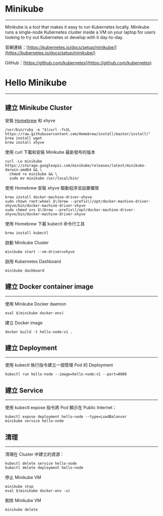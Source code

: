 # Minikube

---

Minikube is a tool that makes it easy to run Kubernetes locally. Minikube runs a single-node Kubernetes cluster inside a VM on your laptop for users looking to try out Kubernetes or develop with it day-to-day.

官網連結：[https://kubernetes.io/docs/setup/minikube/](https://kubernetes.io/docs/setup/minikube/)

GitHub：[https://github.com/kubernetes](https://github.com/kubernetes)

# Hello Minikube

---

## 建立 Minikube Cluster

安裝 [Homebrew](https://brew.sh/) 和 xhyve

```
/usr/bin/ruby -e "$(curl -fsSL https://raw.githubusercontent.com/Homebrew/install/master/install)"
brew install wget
brew install xhyve
```

使用 curl 下載和安裝 Minikube 最新發布的版本

```
curl -Lo minikube https://storage.googleapis.com/minikube/releases/latest/minikube-darwin-amd64 && \
  chmod +x minikube && \
  sudo mv minikube /usr/local/bin/
```

使用 Homebrew 安裝 xhyve 驅動程序並設置權限

```
brew install docker-machine-driver-xhyve
sudo chown root:wheel $\(brew --prefix\)/opt/docker-machine-driver-xhyve/bin/docker-machine-driver-xhyve
sudo chmod u+s $\(brew --prefix\)/opt/docker-machine-driver-xhyve/bin/docker-machine-driver-xhyve
```

使用 Homebrew 下載 kubectl 命令行工具

```
brew install kubectl
```

啟動 Minikube Cluster

```
minikube start --vm-driver=xhyve
```

啟用 Kubernetes Dashboard

```
minikube dashboard
```

## 建立 Docker container image

---

使用 Minikube Docker daemon

```
eval $(minikube docker-env)
```

建立 Docker image

```
docker build -t hello-node:v1 .
```

## 建立 Deployment

---

使用 kubectl 執行指令建立一個管理 Pod 的 Deployment

```
kubectl run hello-node --image=hello-node:v1 --port=8080
```

## 建立 Service

---

使用 kubectl expose 指令將 Pod 顯示在 Public Internet：

```
kubectl expose deployment hello-node --type=LoadBalancer
minikube service hello-node
```

## 清理

---

清理在 Cluster 中建立的資源：

```
kubectl delete service hello-node
kubectl delete deployment hello-node
```

停止 Minikube VM

```
minikube stop
eval $(minikube docker-env -u)
```

刪除 Minikube VM

```
minikube delete
```
